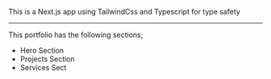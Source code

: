This is a Next.js app using TailwindCss and Typescript for type safety

---
This portfolio has the following sections;

- Hero Section
- Projects Section
- Services Sect
